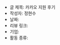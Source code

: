 <!--
  - 글 제목: 카카오 지원 후기
  - 작성자: 정현수
  - 날짜: 2021/03/12 (양식을 지켜주세요!)
  - 리뷰 링크: https://github.com/junghyeonsu
  - 지원 혹은 활동 기업: (카카오, 토스, 네이버, 우아한형제들, etc...)
  - 활동 종류: (인턴, 코딩테스트, 세미나, 취업, etc...)

	전부 작성하시고 나서 "추가해주세요" Label을 달아주세요.
	최대한 빨리 반영해드리겠습니다!
-->

- 글 제목: 카카오 지원 후기
- 작성자: 정현수
- 날짜:
- 리뷰 링크:
- 기업:
- 활동 종류:
